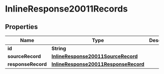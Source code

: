 
# InlineResponse20011Records

## Properties
Name | Type | Description | Notes
------------ | ------------- | ------------- | -------------
**id** | **String** |  |  [optional]
**sourceRecord** | [**InlineResponse20011SourceRecord**](InlineResponse20011SourceRecord.md) |  |  [optional]
**responseRecord** | [**InlineResponse20011ResponseRecord**](InlineResponse20011ResponseRecord.md) |  |  [optional]



